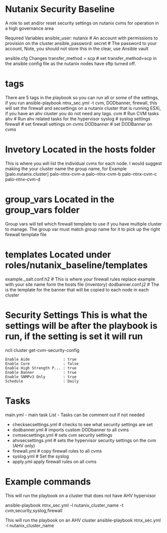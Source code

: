 # Nutanix Security Baseline

A role to set and/or reset security settings on nutanix cvms for operation in a high governance area

Required Variables
ansible_user: nutanix           # An account with permissions to provision on the cluster
ansible_password: secret      # The password to your account, Note, you should not store this in the clear, use Ansible vault

ansible.cfg Changes
transfer_method = scp        # set transfer_method=scp in the ansible config file as the nutanix nodes have sftp turned off.

# tags
There are 5 tags in the playbook so you can run all or some of the settings, if you run ansible-playbook ntnx_sec.yml -t cvm, DODbanner, firewall, this will set the firewall and secsettings on a nutanix cluster that is running ESXi, if you have an ahv cluster you do not need any tags.
cvm # Run CVM tasks
ahv # Run ahv related tasks for the hypervisor
syslog # syslog settings
firewall # set firewall settings on cvms
DODbanner # set DODBanner on cvms

# Invetory Located in the hosts folder
This is where you will list the individual cvms for each node. I would suggest making the your cluster name the group name, for Example
[palo.nutanix.cluster]
palo-ntnx-cvm-a
palo-ntnx-cvm-b
palo-ntnx-cvm-c
palo-ntnx-cvm-d

# group_vars Located in the group_vars folder
Group vars will tell which firewall template to use if you have multiple cluster to manage. The group var must match group name for it to pick up the right firewall template file

# templates Located under roles/nutanix_baseline/templates
example._salt.conf.h2  # This is where your firewall rules replace example with your site name form the hosts file (inventory)
dodbanner.conf.j2  # The is the template for the banner that will be copied to each node in each cluster

# Security Settings This is what the settings will be after the playbook is run, if the setting is set it will run
ncli  cluster get-cvm-security-config

    Enable Aide               : true
    Enable Core               : false
    Enable High Strength P... : true
    Enable Banner             : true
    Enable SNMPv3 Only        : true
    Schedule                  : Daily

# Tasks
main.yml - main task List - Tasks can be comment out if not needed
 - checksecsettings.yml # checks to see what security settings are set
 - dodbanner.yml # imports custom DODbanner to all cvms
 - cvmsecsettings.yml # sets cvm security settings
 - ahvsecsettings.yml # sets the hypervisor security settings on the cvm (AHV only)
 - firewall.yml # copy firewall rules to all cvms
 - syslog.yml # Set the syslog
 - apply.yml apply firewall rules on all cvms
 
 # Example commands 
 This will run the playbook on a cluster that does not have AHV hypervisor
 
 ansible-playbook ntnx_sec.yml -l nutanix_cluster_name -t cvm,security,syslog,firewall  
 
 This will run the playbook on an AHV cluster
  ansible-playbook ntnx_sec.yml -l nutanix_cluster_name 
